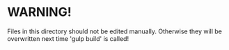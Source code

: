 # WARNING! 

Files in this directory should not be edited manually.
Otherwise they will be overwritten next time 'gulp build' is called!